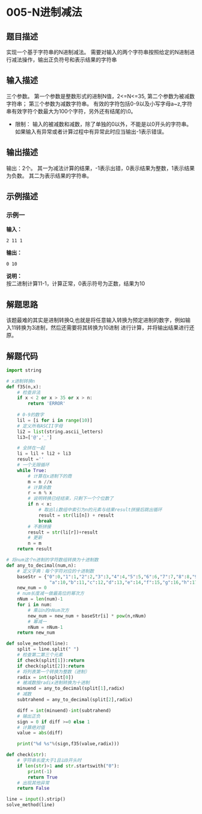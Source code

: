 # 005-N进制减法

## 题目描述

实现一个基于字符串的N进制减法。
需要对输入的两个字符串按照给定的N进制进行减法操作，输出正负符号和表示结果的字符串

## 输入描述

三个参数。
第一个参数是整数形式的进制N值，2<=N<=35,
第二个参数为被减数字符串；
第三个参数为减数字符串。
有效的字符包括0-9以及小写字母a~z,字符串有效字符个数最大为100个字符，另外还有结尾的\0。

* 限制：
  输入的被减数和减数，除了单独的0以外，不能是以0开头的字符串。
  如果输入有异常或者计算过程中有异常此时应当输出-1表示错误。

## 输出描述

输出：2个。
其一为减法计算的结果，-1表示出错，0表示结果为整数，1表示结果为负数。
其二为表示结果的字符串。

## 示例描述

### 示例一

**输入：**
```shell
2 11 1
```

**输出：**
```shell
0 10
```

**说明：**  
按二进制计算11-1，计算正常，0表示符号为正数，结果为10

## 解题思路

该题最难的其实是进制转换Q,也就是将任意输入转换为预定进制的数字，例如输入11转换为3进制，然后还需要将其转换为10进制
进行计算，并将输出结果进行还原。

## 解题代码

```python
import string

# x进制转换n
def f35(n,x):
    # 检查非法
    if x < 2 or x > 35 or x > n:
        return 'ERROR'
    
    # 0-9的数字
    lil = [i for i in range(10)]
    # 定义所有ASCII字母
    li2 = list(string.ascii_letters)
    li3=['@','_']

    # 全拼在一起
    li = lil + li2 + li3
    result =''
    # 一个无限循环
    while True:
        # 计算在x进制下的商
        m = n //x
        # 计算余数
        r = n % x 
        # 说明转换已经结束，只剩下一个个位数了
        if n < x:
            # 取出li数组中索引为n的元素与结果result拼接后跳出循环
            result = str(li[n]) + result
            break
        # 不断拼接
        result = str(li[r])+result
        # 更新
        n = m
    return result

# 将num这个n进制的字符数组转换为十进制数
def any_to_decimal(num,n):
    # 定义字典：每个字符对应的十进制数
    baseStr = {"0":0,"1":1,"2":2,"3":3,"4":4,"5":5,"6":6,"7":7,"8":8,"9":9,
                "a":10,"b":11,"c":12,"d":13,"e":14,"f":15,"g":16,"h":17,"i":18,"j":19}
    new_num = 0
    # num长度减一做最高位的幂次方
    nNum = len(num)-1
    for i in num:
        # 乘以n的nNum次方
        new_num = new_num + baseStr[i] * pow(n,nNum)
        # 幂减一
        nNum = nNum-1
    return new_num

def solve_method(line):
    split = line.split(" ")
    # 检查第二第三个元素
    if check(split[1]):return
    if check(split[2]):return
    # 将列表第一个转换为整数（进制）
    radix = int(split[0])
    # 被减数按radix进制转换为十进制
    minuend = any_to_decimal(split[1],radix)
    # 减数
    subtrahend = any_to_decimal(split[2],radix)

    diff = int(minuend)-int(subtrahend)
    # 输出正负
    sign = 0 if diff >=0 else 1
    # 计算绝对值
    value = abs(diff)

    print("%d %s"%(sign,f35(value,radix)))

def check(str):
    # 字符串长度大于1且以0开头时
    if len(str)>1 and str.startswith("0"):
        print(-1)
        return True
    # 出现其他异常
    return False

line = input().strip()
solve_method(line)
```


